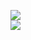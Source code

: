 [![](https://img.shields.io/badge/Made%20With-Github%20Spray-lightgrey.svg?style=for-the-badge&logo=github)](https://github.com/Annihil/github-spray#5612)  
[![](https://i.imgur.com/2DrTn0Z.gif)](https://github.com/Annihil/github-spray)